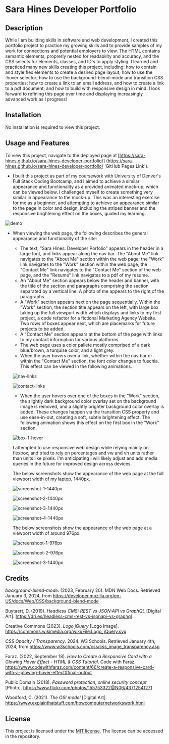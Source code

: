 # Sara Hines Developer Portfolio

## Description

While I am building skills in software and web development, I created this portfolio project to practice my growing skills and to provide samples of my work for connections and potential employers to view. The HTML contains semantic elements, proprerly nested for readability and accuracy, and the CSS selects for elements, classes, and ID's to apply styling. I learned and practiced many new skills creating this project, including: how to contain and style flex elements to create a desired page layout; how to use the :hover selector; how to use the background-blend-mode and transition CSS properties; how to create a link to an email address, and how to create a link to a pdf document; and how to build with responsive design in mind. I look forward to refining this page over time and displaying increasingly advanced work as I progress!

## Installation

No installation is required to view this project. 

## Usage and Features 

To view this project, navigate to the deployed page at [https://sara-hines.github.io/sara-hines-developer-portfolio/] (https://sara-hines.github.io/sara-hines-developer-portfolio/ 'GitHub Pages Link').

* I built this project as part of my coursework with University of Denver's Full Stack Coding Bootcamp, and I aimed to achieve a similar appearance and functionality as a provided animated mock-up, which can be viewed below. I challenged myself to create something very similar in appearance to the mock-up. This was an interesting exercise for me as a beginner, and attempting to achieve an appearance similar to the page in color and design, including the striped banner and the responsive brightening effect on the boxes, guided my learning.  

![demo](https://github.com/sara-hines/sara-hines-developer-portfolio/assets/90005274/cf61761a-8cbb-4318-b4ee-7c6212a58883)

* When viewing the web page, the following describes the general appearance and functionality of the site:

    * The text, "Sara Hines: Developer Porfolio" appears in the header in a large font, and links appear along the nav bar. The "About Me" link navigates to the "About Me" section within the web page; the "Work" link navigates to the "Work" section within the web page; the "Contact Me" link navigates to the "Contact Me" section of the web page, and the "Resume" link navigates to a pdf of my resume.
    * An "About Me" section appears below the header and banner, with the title of the section and paragraphs comprising the section separated by a vertical line. A photo of me appears to the right of the paragraphs.
    * A "Work" section appears next on the page sequentially. Within the "Work" section, the section title appears on the left, with large box taking up the full viewport width which displays and links to my first project, a code refactor for a fictional Marketing Agency Website. Two rows of boxes appear next, which are placemarks for future projects to be added. 
    * A "Contact Me" section appears at the bottom of the page with links to my contact information for various platforms.
    * The web page uses a color pallete mostly comprised of a dark blue/brown, a turquise color, and a light grey.
    * When the user hovers over a link, whether within the nav bar or within the "Contact Me" section, the font color changes to fuschia. This effect can be viewed in the following animations.

    ![nav-links](https://github.com/sara-hines/sara-hines-developer-portfolio/assets/90005274/15b62faa-9714-49f9-bef3-eaf139b8b6eb)

    ![contact-links](https://github.com/sara-hines/sara-hines-developer-portfolio/assets/90005274/8cf934e8-13b2-4ddf-a0a9-7e489ebf124b)


    * When the user hovers over one of the boxes in the "Work" section, the slightly dark background color overlay set on the background image is removed, and a slightly brighter background color overlay is added. These changes happen via the transition CSS property and use ease-in-out, creating a soft, subtle brightening effect. The following animation shows this effect on the first box in the "Work" section.

    ![box-1-hover](https://github.com/sara-hines/sara-hines-developer-portfolio/assets/90005274/74b5ae43-a3ec-42e9-8f36-41dfea6157d0)

    I attempted to use responsive web design while relying mainly on flexbox, and tried to rely on percentages and vw and vh units rather than units like pixels. I'm anticipating I will likely adjust and add media queries in the future for improved design across devices. 

    The below screenshots show the appearance of the web page at the full viewport width of my laptop, 1440px.

    ![screenshot-1-1440px](https://github.com/sara-hines/sara-hines-developer-portfolio/assets/90005274/1da579f7-4be4-400b-9f4e-fa9397503889)

    ![screenshot-2-1440px](https://github.com/sara-hines/sara-hines-developer-portfolio/assets/90005274/09c2e471-0972-46d0-972f-a551b7be37f3)

    ![screenshot-3-1440px](https://github.com/sara-hines/sara-hines-developer-portfolio/assets/90005274/0a223067-8f04-4c8e-b2f3-80d1de8e4cbc)

    ![screenshot-4-1440px](https://github.com/sara-hines/sara-hines-developer-portfolio/assets/90005274/96797296-1aba-40d8-b13d-2c5c4302bba3)

    
    The below screenshots show the appearance of the web page at a viewport width of around 976px.

    ![screenshoot-1-976px](https://github.com/sara-hines/sara-hines-developer-portfolio/assets/90005274/399a0609-2beb-45bb-9fe3-5be75c47a9f1)

    ![screenshoot-2-976px](https://github.com/sara-hines/sara-hines-developer-portfolio/assets/90005274/84434a51-c2a9-415e-8ea7-8f57502d77ca)

    ![screenshot-3-1440px](https://github.com/sara-hines/sara-hines-developer-portfolio/assets/90005274/bd1d40bd-17d6-48be-918c-6fc940c60dc8)

## Credits

_background-blend-mode_. (2023, February 20). MDN Web Docs. Retrieved January 3, 2024, from https://developer.mozilla.org/en-US/docs/Web/CSS/background-blend-mode

Buytaert, D. (2019). _Headless CMS: REST vs JSON:API vs GraphQL_ [Digital Art]. https://dri.es/headless-cms-rest-vs-jsonapi-vs-graphql 

Creative Commons (2023).  _Logo jQuery_ [Logo Image]. https://commons.wikimedia.org/wiki/File:Logo_jQuery.svg

_CSS Opacity / Transparency_. 2024. W3 Schools. Retrieved January 4th, 2024, from https://www.w3schools.com/css/css_image_transparency.asp

Faraz. (2022, September 18). _How to Create a Responsive Card with a Glowing Hover Effect - HTML & CSS Tutorial_. Code with Faraz. https://www.codewithfaraz.com/content/66/create-a-responsive-card-with-a-glowing-hover-effect#final-output

Public Domain (2018). _Password protection, online security concept_ [Photo]. https://www.flickr.com/photos/155753322@N06/43712541271 

Woodford, C. (2021). _The OSI model_ [Digital Art]. https://www.explainthatstuff.com/howcomputernetworkswork.html

## License

This project is licensed under the [MIT license](https://opensource.org/license/mit/). The license can be accessed in the repository. 

